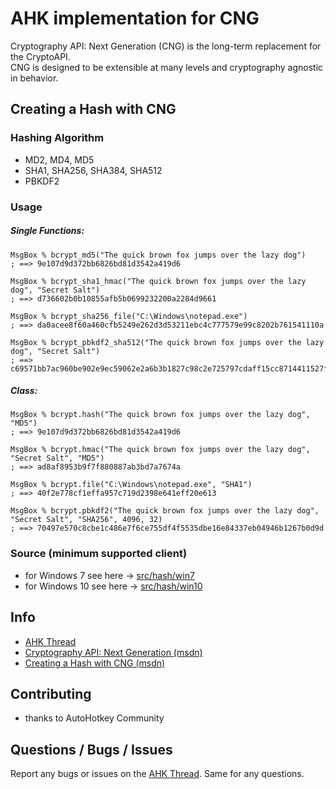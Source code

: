 # AHK implementation for CNG
Cryptography API: Next Generation (CNG) is the long-term replacement for the CryptoAPI.  
CNG is designed to be extensible at many levels and cryptography agnostic in behavior.


## Creating a Hash with CNG

### Hashing Algorithm
* MD2, MD4, MD5
* SHA1, SHA256, SHA384, SHA512
* PBKDF2


### Usage

##### Single Functions:
```AutoHotkey
MsgBox % bcrypt_md5("The quick brown fox jumps over the lazy dog")
; ==> 9e107d9d372bb6826bd81d3542a419d6

MsgBox % bcrypt_sha1_hmac("The quick brown fox jumps over the lazy dog", "Secret Salt")
; ==> d736602b0b10855afb5b0699232200a2284d9661

MsgBox % bcrypt_sha256_file("C:\Windows\notepad.exe")
; ==> da0acee8f60a460cfb5249e262d3d53211ebc4c777579e99c8202b761541110a

MsgBox % bcrypt_pbkdf2_sha512("The quick brown fox jumps over the lazy dog", "Secret Salt")
; ==> c69571bb7ac960be902e9ec59062e2a6b3b1827c98c2e725797cdaff15cc8714411527fc39f4967c9bf07b8f46182add813ac6f0e3bbda5ffdccdc4b334540c0
```
##### Class:
```AutoHotkey
MsgBox % bcrypt.hash("The quick brown fox jumps over the lazy dog", "MD5")
; ==> 9e107d9d372bb6826bd81d3542a419d6

MsgBox % bcrypt.hmac("The quick brown fox jumps over the lazy dog", "Secret Salt", "MD5")
; ==> ad8af8953b9f7f880887ab3bd7a7674a

MsgBox % bcrypt.file("C:\Windows\notepad.exe", "SHA1")
; ==> 40f2e778cf1effa957c719d2398e641eff20e613

MsgBox % bcrypt.pbkdf2("The quick brown fox jumps over the lazy dog", "Secret Salt", "SHA256", 4096, 32)
; ==> 70497e570c8cbe1c486e7f6ce755df4f5535dbe16e84337eb04946b1267b0d9d
```


### Source (minimum supported client)
* for Windows 7 see here -> [src/hash/win7](src/hash/win7)
* for Windows 10 see here -> [src/hash/win10](src/hash/win10)


## Info
* [AHK Thread](https://autohotkey.com/boards/viewtopic.php?f=6&t=23413)
* [Cryptography API: Next Generation (msdn)](https://msdn.microsoft.com/en-us/library/aa376210(v=vs.85).aspx)
* [Creating a Hash with CNG (msdn)](https://msdn.microsoft.com/en-us/library/aa376217(v=vs.85).aspx)


## Contributing
* thanks to AutoHotkey Community


## Questions / Bugs / Issues
Report any bugs or issues on the [AHK Thread](https://autohotkey.com/boards/viewtopic.php?f=6&t=23413). Same for any questions.